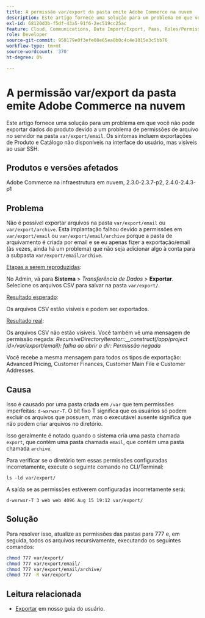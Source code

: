 ```yaml
---
title: A permissão var/export da pasta emite Adobe Commerce na nuvem
description: Este artigo fornece uma solução para um problema em que você não pode exportar dados do produto devido a um problema de permissões de arquivo no servidor na pasta "var/export/email". Os sintomas incluem exportações de Produto e Catálogo não disponíveis na interface do usuário, mas visíveis ao usar SSH.
exl-id: 68120d3b-f5df-43a5-91f6-2ec519cc25ac
feature: Cloud, Communications, Data Import/Export, Paas, Roles/Permissions
role: Developer
source-git-commit: 958179e0f3efe08e65ea8b0c4c4e1015e3c5bb76
workflow-type: tm+mt
source-wordcount: '370'
ht-degree: 0%

---
```


# A permissão var/export da pasta emite Adobe Commerce na nuvem

Este artigo fornece uma solução para um problema em que você não pode exportar dados do produto devido a um problema de permissões de arquivo no servidor na pasta `var/export/email`. Os sintomas incluem exportações de Produto e Catálogo não disponíveis na interface do usuário, mas visíveis ao usar SSH.

## Produtos e versões afetados

Adobe Commerce na infraestrutura em nuvem, 2.3.0-2.3.7-p2, 2.4.0-2.4.3-p1

## Problema

Não é possível exportar arquivos na pasta `var/export/email` ou `var/export/archive`.
Esta implantação falhou devido a permissões em `var/export/email` ou `var/export/email/archive` porque a pasta de arquivamento é criada por email e se eu apenas fizer a exportação/email (às vezes, ainda há um problema) que não seja adicionar algo à conta para a subpasta `var/export/email/archive`.

<u>Etapas a serem reproduzidas</u>:

No Admin, vá para **Sistema** > *Transferência de Dados* > **Exportar**.
Selecione os arquivos CSV para salvar na pasta `var/export/`.

<u>Resultado esperado</u>:

Os arquivos CSV estão visíveis e podem ser exportados.

<u>Resultado real</u>:

Os arquivos CSV não estão visíveis. Você também vê uma mensagem de permissão negada: *RecursiveDirectoryIterator::__construct(/app/project id>/var/export/email): falha ao abrir o dir: Permissão negada*

Você recebe a mesma mensagem para todos os tipos de exportação: Advanced Pricing, Customer Finances, Customer Main File e Customer Addresses.

## Causa

Isso é causado por uma pasta criada em `/var` que tem permissões imperfeitas: `d-wxrwsr-T`. O bit fixo T significa que os usuários só podem excluir os arquivos que possuem, mas o executável ausente significa que não podem criar arquivos no diretório.

Isso geralmente é notado quando o sistema cria uma pasta chamada `export`, que contém uma pasta chamada `email`, que contém uma pasta chamada `archive`.

Para verificar se o diretório tem essas permissões configuradas incorretamente, execute o seguinte comando no CLI/Terminal:

`ls -ld var/export/`

A saída se as permissões estiverem configuradas incorretamente será:

`d-wxrwsr-T 3 web web 4096 Aug 15 19:12 var/export/`


## Solução

Para resolver isso, atualize as permissões das pastas para 777 e, em seguida, todos os arquivos recursivamente, executando os seguintes comandos:

```bash
chmod 777 var/export/
chmod 777 var/export/email/
chmod 777 var/export/email/archive/
chmod 777 -R var/export/
```

## Leitura relacionada

* [Exportar](https://docs.magento.com/user-guide/system/data-export.html) em nosso guia do usuário.
